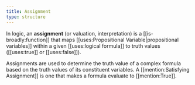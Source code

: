 ```yaml
---
title: Assignment
type: structure
---
```


In logic, an **assignment** (or valuation, interpretation) is a [[is-broadly:function]] that maps [[uses:Propositional Variable|propositional variables]] within a given [[uses:logical formula]] to truth values ([[uses:true]] or [[uses:false]]).

Assignments are used to determine the truth value of a complex formula based on the truth values of its constituent variables. A [[mention:Satisfying Assignment]] is one that makes a formula evaluate to [[mention:True]].

